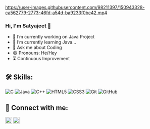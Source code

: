 https://user-images.githubusercontent.com/98211397/150943328-ca562779-2773-46fd-a54d-ba9233f0bc42.mp4

### Hi, I'm Satyajeet 👋
- 🔭 I’m currently working on Java Project
- 🌱 I’m currently learning Java...
- 💬 Ask me about Coding
- 😄 Pronouns: He/Hey
- :hourglass_flowing_sand: Continuous Improvement

## 🛠 Skills:
 ![C](https://img.shields.io/badge/c-%2300599C.svg?style=for-the-badge&logo=c&logoColor=white) ![Java](https://img.shields.io/badge/java-%23ED8B00.svg?style=for-the-badge&logo=java&logoColor=white) ![C++](https://img.shields.io/badge/c++-%2300599C.svg?style=for-the-badge&logo=c%2B%2B&logoColor=white) ![HTML5](https://img.shields.io/badge/html5-%23E34F26.svg?style=for-the-badge&logo=html5&logoColor=white) ![CSS3](https://img.shields.io/badge/css3-%231572B6.svg?style=for-the-badge&logo=css3&logoColor=white)
![Git](https://img.shields.io/badge/git-%23F05033.svg?style=for-the-badge&logo=git&logoColor=white) ![GitHub](https://img.shields.io/badge/github-%23121011.svg?style=for-the-badge&logo=github&logoColor=white)

## :handshake: Connect with me:
 <a href="https://www.instagram.com/sattu_nik27/"><img align="left" src="https://raw.githubusercontent.com/yushi1007/yushi1007/main/images/instagram.svg" alt="sattunikam | Instagram" width="21px"/></a>

  <a href="https://www.linkedin.com/in/satyajeet-nikam-1611a9204/"><img align="left" src="https://raw.githubusercontent.com/yushi1007/yushi1007/main/images/linkedin.svg" alt="sattunikam | LinkedIn" width="21px"/></a>
 
<!--
**sattunikam/sattunikam** is a ✨ _special_ ✨ repository because its `README.md` (this file) appears on your GitHub profile.
- 📫 How to reach me: ...
- ⚡ Fun fact: ...
- 🤔 I’m looking for help with ...
- 👯 I’m looking to collaborate on ...
Here are some ideas to get you started:
## 🔗 Links
![Gmail](https://img.shields.io/badge/Gmail-D14836?style=for-the-badge&logo=gmail&logoColor=white)
 ![Facebook](https://img.shields.io/badge/Facebook-%231877F2.svg?style=for-the-badge&logo=Facebook&logoColor=white)
-->
